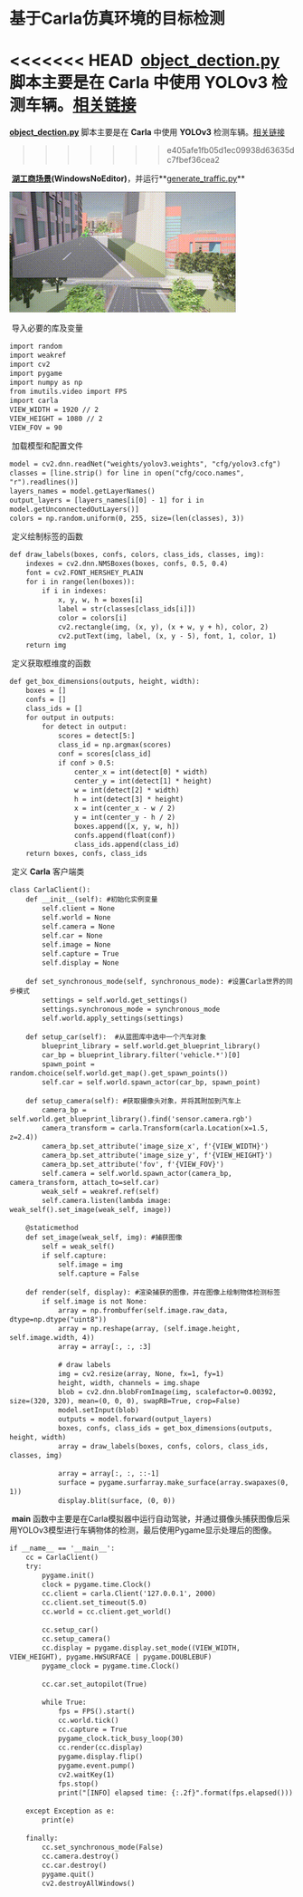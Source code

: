 # 基于Carla仿真环境的目标检测

<<<<<<< HEAD
​	[**object_dection.py**](https://github.com/OpenHUTB/carla_doc/tree/master/src/course/object_detection/object_detection.py)  脚本主要是在 **Carla** 中使用 **YOLOv3** 检测车辆。[相关链接](../algorithms/perception.md)  
=======
[**object_dection.py**](https://github.com/OpenHUTB/carla_doc/blob/master/course/object_detection/object_detection.py) 脚本主要是在 **Carla** 中使用 **YOLOv3** 检测车辆。[相关链接](../algorithms/perception.md)  
>>>>>>> e405afe1fb05d1ec09938d63635dc7fbef36cea2

​     [**湖工商场景**](https://pan.baidu.com/s/15T1hGoWJ70tVmsTX7-zcSw?pwd=hutb )**(WindowsNoEditor)**，并运行**[generate_traffic.py](https://github.com/OpenHUTB/carla_doc/tree/master/examples/generate_traffic.py)**      

![](../img/traffic_course_img/3.gif)

​	导入必要的库及变量

```
import random
import weakref
import cv2
import pygame
import numpy as np
from imutils.video import FPS
import carla
VIEW_WIDTH = 1920 // 2
VIEW_HEIGHT = 1080 // 2
VIEW_FOV = 90
```

​	加载模型和配置文件

```
model = cv2.dnn.readNet("weights/yolov3.weights", "cfg/yolov3.cfg")
classes = [line.strip() for line in open("cfg/coco.names", "r").readlines()]
layers_names = model.getLayerNames()
output_layers = [layers_names[i[0] - 1] for i in model.getUnconnectedOutLayers()]
colors = np.random.uniform(0, 255, size=(len(classes), 3))
```

​	定义绘制标签的函数

```
def draw_labels(boxes, confs, colors, class_ids, classes, img):
    indexes = cv2.dnn.NMSBoxes(boxes, confs, 0.5, 0.4)
    font = cv2.FONT_HERSHEY_PLAIN
    for i in range(len(boxes)):
        if i in indexes:
            x, y, w, h = boxes[i]
            label = str(classes[class_ids[i]])
            color = colors[i]
            cv2.rectangle(img, (x, y), (x + w, y + h), color, 2)
            cv2.putText(img, label, (x, y - 5), font, 1, color, 1)
    return img
```

​	定义获取框维度的函数

```
def get_box_dimensions(outputs, height, width):
    boxes = []
    confs = []
    class_ids = []
    for output in outputs:
        for detect in output:
            scores = detect[5:]
            class_id = np.argmax(scores)
            conf = scores[class_id]
            if conf > 0.5:
                center_x = int(detect[0] * width)
                center_y = int(detect[1] * height)
                w = int(detect[2] * width)
                h = int(detect[3] * height)
                x = int(center_x - w / 2)
                y = int(center_y - h / 2)
                boxes.append([x, y, w, h])
                confs.append(float(conf))
                class_ids.append(class_id)
    return boxes, confs, class_ids
```

​	定义 **Carla** 客户端类

```
class CarlaClient():
    def __init__(self): #初始化实例变量
        self.client = None
        self.world = None
        self.camera = None
        self.car = None
        self.image = None
        self.capture = True
        self.display = None
    
    def set_synchronous_mode(self, synchronous_mode): #设置Carla世界的同步模式
        settings = self.world.get_settings()
        settings.synchronous_mode = synchronous_mode
        self.world.apply_settings(settings)
    
    def setup_car(self):  #从蓝图库中选中一个汽车对象
        blueprint_library = self.world.get_blueprint_library()
        car_bp = blueprint_library.filter('vehicle.*')[0]
        spawn_point = random.choice(self.world.get_map().get_spawn_points())
        self.car = self.world.spawn_actor(car_bp, spawn_point)
    
    def setup_camera(self): #获取摄像头对象，并将其附加到汽车上
        camera_bp = self.world.get_blueprint_library().find('sensor.camera.rgb')
        camera_transform = carla.Transform(carla.Location(x=1.5, z=2.4))
        camera_bp.set_attribute('image_size_x', f'{VIEW_WIDTH}')
        camera_bp.set_attribute('image_size_y', f'{VIEW_HEIGHT}')
        camera_bp.set_attribute('fov', f'{VIEW_FOV}')
        self.camera = self.world.spawn_actor(camera_bp, camera_transform, attach_to=self.car)
        weak_self = weakref.ref(self)
        self.camera.listen(lambda image: weak_self().set_image(weak_self, image))
    
    @staticmethod
    def set_image(weak_self, img): #捕获图像
        self = weak_self()
        if self.capture:
            self.image = img
            self.capture = False
    
    def render(self, display): #渲染捕获的图像，并在图像上绘制物体检测标签
        if self.image is not None:
            array = np.frombuffer(self.image.raw_data, dtype=np.dtype("uint8"))
            array = np.reshape(array, (self.image.height, self.image.width, 4))
            array = array[:, :, :3]
            
            # draw labels
            img = cv2.resize(array, None, fx=1, fy=1)
            height, width, channels = img.shape
            blob = cv2.dnn.blobFromImage(img, scalefactor=0.00392, size=(320, 320), mean=(0, 0, 0), swapRB=True, crop=False)
            model.setInput(blob)
            outputs = model.forward(output_layers)
            boxes, confs, class_ids = get_box_dimensions(outputs, height, width)
            array = draw_labels(boxes, confs, colors, class_ids, classes, img)
            
            array = array[:, :, ::-1]
            surface = pygame.surfarray.make_surface(array.swapaxes(0, 1))
            display.blit(surface, (0, 0))

```

​	**main**  函数中主要是在Carla模拟器中运行自动驾驶，并通过摄像头捕获图像后采用YOLOv3模型进行车辆物体的检测，最后使用Pygame显示处理后的图像。

```
if __name__ == '__main__':
    cc = CarlaClient()
    try:
        pygame.init()
        clock = pygame.time.Clock()
        cc.client = carla.Client('127.0.0.1', 2000)
        cc.client.set_timeout(5.0)
        cc.world = cc.client.get_world()
        
        cc.setup_car()
        cc.setup_camera()
        cc.display = pygame.display.set_mode((VIEW_WIDTH, VIEW_HEIGHT), pygame.HWSURFACE | pygame.DOUBLEBUF)
        pygame_clock = pygame.time.Clock()
        
        cc.car.set_autopilot(True)
        
        while True:
            fps = FPS().start()
            cc.world.tick()
            cc.capture = True
            pygame_clock.tick_busy_loop(30)
            cc.render(cc.display)
            pygame.display.flip()
            pygame.event.pump()
            cv2.waitKey(1)
            fps.stop()
            print("[INFO] elapsed time: {:.2f}".format(fps.elapsed()))
    
    except Exception as e:
        print(e)
    
    finally:
        cc.set_synchronous_mode(False)
        cc.camera.destroy()
        cc.car.destroy()
        pygame.quit()
        cv2.destroyAllWindows()

```

